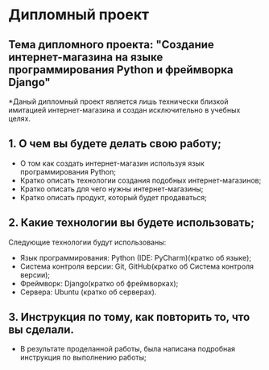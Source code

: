 # Дипломный проект
## Тема дипломного проекта: "Создание интернет-магазина на языке программирования Python и фреймворка Django"
*Даный дипломный проект является лишь технически близкой имитацией интернет-магазина и создан исключительно в учебных целях.
## 1. О чем вы будете делать свою работу;
- О том как создать интернет-магазин используя язык программирования Python;
- Кратко описать технологии создания подобных интернет-магазинов;
- Кратко описать для чего нужны интернет-магазины;
- Кратко описать продукт, который будет продаваться;
## 2. Какие технологии вы будете использовать;
Следующие технологии будут использованы:
- Язык программирования: Python (IDE: PyCharm)(кратко об языке);
- Система контроля версии: Git, GitHub(кратко об Система контроля версии);
- Фреймворк: Django(кратко об фреймворках);
- Сервера: Ubuntu (кратко об серверах).
## 3. Инструкция по тому, как повторить то, что вы сделали.
- В результате проделанной работы, была написана подробная инструкция по выполнению
работы;